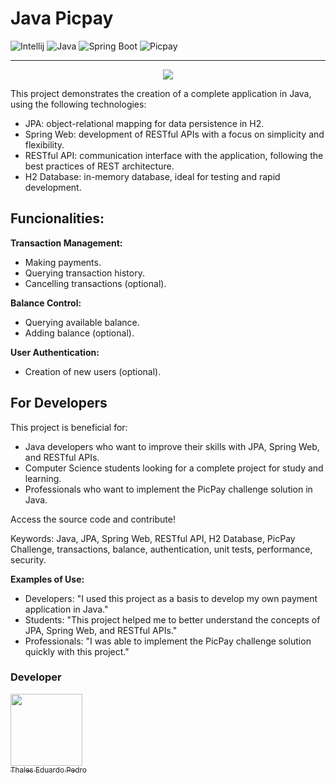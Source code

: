 # Java Picpay
![Intellij](https://img.shields.io/badge/IntelliJ_IDEA-000000.svg?style=for-the-badge&logo=intellij-idea&logoColor=white)
![Java](https://img.shields.io/badge/Java-ED8B00?style=for-the-badge&logo=openjdk&logoColor=white)
![Spring Boot](https://img.shields.io/badge/Spring_Boot-F2F4F9?style=for-the-badge&logo=spring-boot)
![Picpay](https://img.shields.io/badge/picpay-21C25E?style=for-the-badge&logo=picpay&logoColor=white)


---

<p align="center">
<img src="https://img.shields.io/badge/Status-Complete-green20%25">
</p>


This project demonstrates the creation of a complete application in Java, using the following technologies:

- JPA: object-relational mapping for data persistence in H2.
- Spring Web: development of RESTful APIs with a focus on simplicity and flexibility.
- RESTful API: communication interface with the application, following the best practices of REST architecture.
- H2 Database: in-memory database, ideal for testing and rapid development.


## Funcionalities:


**Transaction Management:**


- Making payments.
- Querying transaction history.
- Cancelling transactions (optional).

**Balance Control:**


- Querying available balance.
- Adding balance (optional).

**User Authentication:**


- Creation of new users (optional).

## For Developers <span class="no-underline"></span>
This project is beneficial for:
* Java developers who want to improve their skills with JPA, Spring Web, and RESTful APIs.
* Computer Science students looking for a complete project for study and learning.
* Professionals who want to implement the PicPay challenge solution in Java.

Access the source code and contribute!

Keywords: Java, JPA, Spring Web, RESTful API, H2 Database, PicPay Challenge, transactions, balance, authentication, unit tests, performance, security.

**Examples of Use:**
* Developers: "I used this project as a basis to develop my own payment application in Java."
* Students: "This project helped me to better understand the concepts of JPA, Spring Web, and RESTful APIs."
* Professionals: "I was able to implement the PicPay challenge solution quickly with this project."
### Developer
[<img loading="lazy" src="https://avatars.githubusercontent.com/u/89024257?v=4" width=115><br><sub>Thales Eduardo Pedro</sub>](https://github.com/thales32k0)
